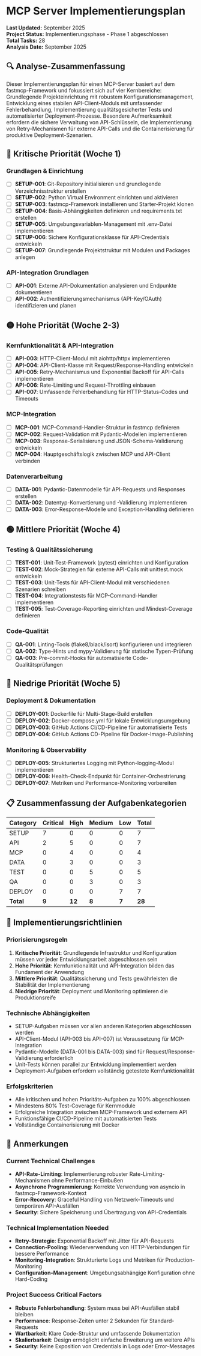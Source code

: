 # MCP Server Implementierungsplan

**Last Updated:** September 2025  
**Project Status:** Implementierungsphase - Phase 1 abgeschlossen  
**Total Tasks:** 28  
**Analysis Date:** September 2025

## 🔍 Analyse-Zusammenfassung

Dieser Implementierungsplan für einen MCP-Server basiert auf dem fastmcp-Framework und fokussiert sich auf vier Kernbereiche: Grundlegende Projekteinrichtung mit robustem Konfigurationsmanagement, Entwicklung eines stabilen API-Client-Moduls mit umfassender Fehlerbehandlung, Implementierung qualitätsgesicherter Tests und automatisierter Deployment-Prozesse. Besondere Aufmerksamkeit erfordern die sichere Verwaltung von API-Schlüsseln, die Implementierung von Retry-Mechanismen für externe API-Calls und die Containerisierung für produktive Deployment-Szenarien.

## 🔴 Kritische Priorität (Woche 1)

### Grundlagen & Einrichtung
- [ ] **SETUP-001**: Git-Repository initialisieren und grundlegende Verzeichnisstruktur erstellen
- [ ] **SETUP-002**: Python Virtual Environment einrichten und aktivieren
- [ ] **SETUP-003**: fastmcp-Framework installieren und Starter-Projekt klonen
- [ ] **SETUP-004**: Basis-Abhängigkeiten definieren und requirements.txt erstellen
- [ ] **SETUP-005**: Umgebungsvariablen-Management mit .env-Datei implementieren
- [ ] **SETUP-006**: Sichere Konfigurationsklasse für API-Credentials entwickeln
- [ ] **SETUP-007**: Grundlegende Projektstruktur mit Modulen und Packages anlegen

### API-Integration Grundlagen
- [ ] **API-001**: Externe API-Dokumentation analysieren und Endpunkte dokumentieren
- [ ] **API-002**: Authentifizierungsmechanismus (API-Key/OAuth) identifizieren und planen

## 🟡 Hohe Priorität (Woche 2-3)

### Kernfunktionalität & API-Integration
- [ ] **API-003**: HTTP-Client-Modul mit aiohttp/httpx implementieren
- [ ] **API-004**: API-Client-Klasse mit Request/Response-Handling entwickeln
- [ ] **API-005**: Retry-Mechanismus und Exponential Backoff für API-Calls implementieren
- [ ] **API-006**: Rate-Limiting und Request-Throttling einbauen
- [ ] **API-007**: Umfassende Fehlerbehandlung für HTTP-Status-Codes und Timeouts

### MCP-Integration
- [ ] **MCP-001**: MCP-Command-Handler-Struktur in fastmcp definieren
- [ ] **MCP-002**: Request-Validation mit Pydantic-Modellen implementieren
- [ ] **MCP-003**: Response-Serialisierung und JSON-Schema-Validierung entwickeln
- [ ] **MCP-004**: Hauptgeschäftslogik zwischen MCP und API-Client verbinden

### Datenverarbeitung
- [ ] **DATA-001**: Pydantic-Datenmodelle für API-Requests und Responses erstellen
- [ ] **DATA-002**: Datentyp-Konvertierung und -Validierung implementieren
- [ ] **DATA-003**: Error-Response-Modelle und Exception-Handling definieren

## 🟢 Mittlere Priorität (Woche 4)

### Testing & Qualitätssicherung
- [ ] **TEST-001**: Unit-Test-Framework (pytest) einrichten und Konfiguration
- [ ] **TEST-002**: Mock-Strategien für externe API-Calls mit unittest.mock entwickeln
- [ ] **TEST-003**: Unit-Tests für API-Client-Modul mit verschiedenen Szenarien schreiben
- [ ] **TEST-004**: Integrationstests für MCP-Command-Handler implementieren
- [ ] **TEST-005**: Test-Coverage-Reporting einrichten und Mindest-Coverage definieren

### Code-Qualität
- [ ] **QA-001**: Linting-Tools (flake8/black/isort) konfigurieren und integrieren
- [ ] **QA-002**: Type-Hints und mypy-Validierung für statische Typen-Prüfung
- [ ] **QA-003**: Pre-commit-Hooks für automatisierte Code-Qualitätsprüfungen

## 🔵 Niedrige Priorität (Woche 5)

### Deployment & Dokumentation
- [ ] **DEPLOY-001**: Dockerfile für Multi-Stage-Build erstellen
- [ ] **DEPLOY-002**: Docker-compose.yml für lokale Entwicklungsumgebung
- [ ] **DEPLOY-003**: GitHub Actions CI/CD-Pipeline für automatisierte Tests
- [ ] **DEPLOY-004**: GitHub Actions CD-Pipeline für Docker-Image-Publishing

### Monitoring & Observability
- [ ] **DEPLOY-005**: Strukturiertes Logging mit Python-logging-Modul implementieren
- [ ] **DEPLOY-006**: Health-Check-Endpunkt für Container-Orchestrierung
- [ ] **DEPLOY-007**: Metriken und Performance-Monitoring vorbereiten

## 📋 Zusammenfassung der Aufgabenkategorien

| Category | Critical | High | Medium | Low | Total |
|----------|----------|------|--------|-----|-------|
| SETUP    | 7        | 0    | 0      | 0   | 7     |
| API      | 2        | 5    | 0      | 0   | 7     |
| MCP      | 0        | 4    | 0      | 0   | 4     |
| DATA     | 0        | 3    | 0      | 0   | 3     |
| TEST     | 0        | 0    | 5      | 0   | 5     |
| QA       | 0        | 0    | 3      | 0   | 3     |
| DEPLOY   | 0        | 0    | 0      | 7   | 7     |
| **Total**| **9**    | **12**| **8**  | **7**| **28**|

## 🎯 Implementierungsrichtlinien

### Priorisierungsregeln
1. **Kritische Priorität**: Grundlegende Infrastruktur und Konfiguration müssen vor jeder Entwicklungsarbeit abgeschlossen sein
2. **Hohe Priorität**: Kernfunktionalität und API-Integration bilden das Fundament der Anwendung
3. **Mittlere Priorität**: Qualitätssicherung und Tests gewährleisten die Stabilität der Implementierung
4. **Niedrige Priorität**: Deployment und Monitoring optimieren die Produktionsreife

### Technische Abhängigkeiten
- SETUP-Aufgaben müssen vor allen anderen Kategorien abgeschlossen werden
- API-Client-Modul (API-003 bis API-007) ist Voraussetzung für MCP-Integration
- Pydantic-Modelle (DATA-001 bis DATA-003) sind für Request/Response-Validierung erforderlich
- Unit-Tests können parallel zur Entwicklung implementiert werden
- Deployment-Aufgaben erfordern vollständig getestete Kernfunktionalität

### Erfolgskriterien
- Alle kritischen und hohen Prioritäts-Aufgaben zu 100% abgeschlossen
- Mindestens 80% Test-Coverage für Kernmodule
- Erfolgreiche Integration zwischen MCP-Framework und externem API
- Funktionsfähige CI/CD-Pipeline mit automatisierten Tests
- Vollständige Containerisierung mit Docker

## 📝 Anmerkungen

### Current Technical Challenges
- **API-Rate-Limiting**: Implementierung robuster Rate-Limiting-Mechanismen ohne Performance-Einbußen
- **Asynchrone Programmierung**: Korrekte Verwendung von asyncio in fastmcp-Framework-Kontext
- **Error-Recovery**: Graceful Handling von Netzwerk-Timeouts und temporären API-Ausfällen
- **Security**: Sichere Speicherung und Übertragung von API-Credentials

### Technical Implementation Needed
- **Retry-Strategie**: Exponential Backoff mit Jitter für API-Requests
- **Connection-Pooling**: Wiederverwendung von HTTP-Verbindungen für bessere Performance
- **Monitoring-Integration**: Strukturierte Logs und Metriken für Production-Monitoring
- **Configuration-Management**: Umgebungsabhängige Konfiguration ohne Hard-Coding

### Project Success Critical Factors
- **Robuste Fehlerbehandlung**: System muss bei API-Ausfällen stabil bleiben
- **Performance**: Response-Zeiten unter 2 Sekunden für Standard-Requests
- **Wartbarkeit**: Klare Code-Struktur und umfassende Dokumentation
- **Skalierbarkeit**: Design ermöglicht einfache Erweiterung um weitere APIs
- **Security**: Keine Exposition von Credentials in Logs oder Error-Messages